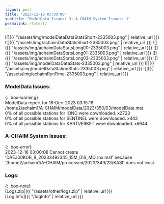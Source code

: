 ```yaml
---
layout: post
title: "2023-12-16 03:00:00"
subtitle: "ModelData Issues: 3; A-CHAIM System Issues: 1"
permalink: /latest/
---
```


![]({{ "/assets/img/modelDataDataStatsShort-2335003.png" | relative_url }})
![]({{ "/assets/img/achaimDataStatsShort-2335003.png" | relative_url }})
![]({{ "/assets/img/achaimDataStatsLong00-2335003.png" | relative_url }})
![]({{ "/assets/img/achaimDataStatsLong01-2335003.png" | relative_url }})
![]({{ "/assets/img/achaimDataStatsLong02-2335003.png" | relative_url }})
![]({{ "/assets/img/modelDataDataStats-2335003.png" | relative_url }})
![]({{ "/assets/img/modelDataStationStats-2335003.png" | relative_url }})
![]({{ "/assets/img/achaimRunTime-2335003.png" | relative_url }})


### ModelData Issues:  
  
{: .box-warning}  
 ModelData report for 16-Dec-2023 03:15:18   
 /home2/achaim1/A-CHAIM/modelData/2023/350/03/modelData.mat   
 0% of all possible stations for IONO were downloaded. x2723   
 0% of all possible stations for SENTINEL were downloaded. x443   
 0% of all possible stations for KARTVERKET were downloaded. x6944   
  
### A-CHAIM System Issues:  
  
{: .box-error}  
2023-12-16 03:00:08 Cannot create 'DAEJ00KOR_R_20233492345_15M_01S_MO.rnx.mat' because '/home2/achaim1/A-CHAIM/processed/2023/349/23/KASI' does not exist.  

### Logs:  
  
{: .box-note}  
[Logs.zip]({{ "/assets/other/logs.zip" | relative_url }})  
[Log Info]({{ "/logInfo" | relative_url }})  
